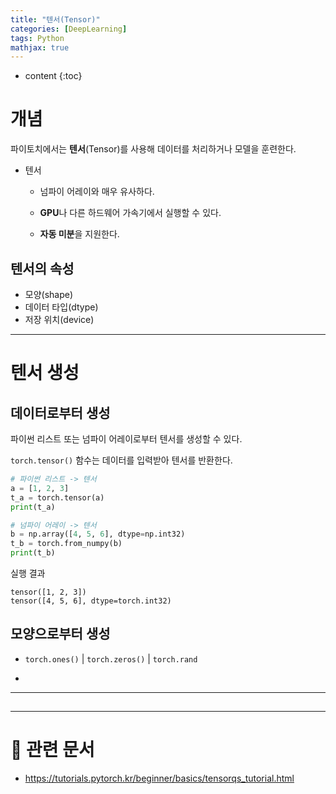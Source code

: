 ```yaml
---
title: "텐서(Tensor)"
categories: [DeepLearning]
tags: Python
mathjax: true
---
```


* content
{:toc}
# 개념

파이토치에서는 **텐서**(Tensor)를 사용해 데이터를 처리하거나 모델을 훈련한다.

-   텐서

    -   넘파이 어레이와 매우 유사하다.

    -   **GPU**나 다른 하드웨어 가속기에서 실행할 수 있다.

    -   **자동 미분**을 지원한다.

## 텐서의 속성

-   모양(shape)
-   데이터 타입(dtype)
-   저장 위치(device)

---

# 텐서 생성

## 데이터로부터 생성

파이썬 리스트 또는 넘파이 어레이로부터 텐서를 생성할 수 있다.

`torch.tensor()` 함수는 데이터를 입력받아 텐서를 반환한다.

```python
# 파이썬 리스트 -> 텐서
a = [1, 2, 3]
t_a = torch.tensor(a)
print(t_a)

# 넘파이 어레이 -> 텐서
b = np.array([4, 5, 6], dtype=np.int32)
t_b = torch.from_numpy(b)
print(t_b)
```

실행 결과

```
tensor([1, 2, 3])
tensor([4, 5, 6], dtype=torch.int32)
```

## 모양으로부터 생성

-   `torch.ones()` | `torch.zeros()` | `torch.rand`

-   

---

## 

---

# 📌 관련 문서

-   https://tutorials.pytorch.kr/beginner/basics/tensorqs_tutorial.html
